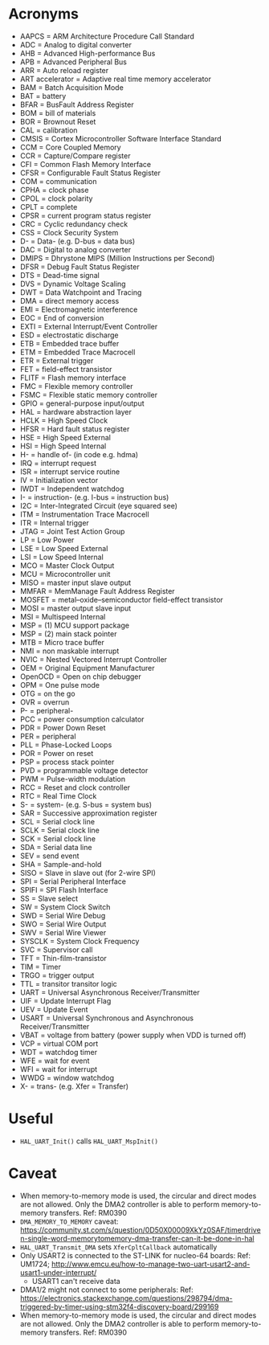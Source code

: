 # Acronyms

- AAPCS = ARM Architecture Procedure Call Standard
- ADC = Analog to digital converter
- AHB = Advanced High-performance Bus
- APB = Advanced Peripheral Bus
- ARR = Auto reload register
- ART accelerator = Adaptive real time memory accelerator
- BAM = Batch Acquisition Mode
- BAT = battery
- BFAR = BusFault Address Register
- BOM = bill of materials
- BOR = Brownout Reset
- CAL = calibration
- CMSIS = Cortex Microcontroller Software Interface Standard
- CCM = Core Coupled Memory 
- CCR = Capture/Compare register
- CFI = Common Flash Memory Interface
- CFSR = Configurable Fault Status Register
- COM = communication
- CPHA = clock phase
- CPOL = clock polarity
- CPLT = complete
- CPSR = current program status register
- CRC = Cyclic redundancy check
- CSS = Clock Security System
- D- = Data- (e.g. D-bus = data bus)
- DAC = Digital to analog converter
- DMIPS = Dhrystone MIPS (Million Instructions per Second)
- DFSR = Debug Fault Status Register
- DTS = Dead-time signal
- DVS = Dynamic Voltage Scaling
- DWT = Data Watchpoint and Tracing
- DMA = direct memory access
- EMI = Electromagnetic interference
- EOC = End of conversion
- EXTI = External Interrupt/Event Controller
- ESD = electrostatic discharge
- ETB = Embedded trace buffer
- ETM = Embedded Trace Macrocell
- ETR = External trigger
- FET = field-effect transistor
- FLITF = Flash memory interface
- FMC = Flexible memory controller
- FSMC = Flexible static memory controller
- GPIO = general-purpose input/output
- HAL = hardware abstraction layer
- HCLK = High Speed Clock
- HFSR = Hard fault status register
- HSE = High Speed External
- HSI = High Speed Internal
- H- = handle of- (in code e.g. hdma)
- IRQ = interrupt request
- ISR = interrupt service routine
- IV = Initialization vector
- IWDT = Independent watchdog
- I- = instruction- (e.g. I-bus = instruction bus)
- I2C = Inter-Integrated Circuit (eye squared see)
- ITM = Instrumentation Trace Macrocell
- ITR = Internal trigger
- JTAG = Joint Test Action Group
- LP = Low Power
- LSE = Low Speed External
- LSI = Low Speed Internal
- MCO = Master Clock Output
- MCU = Microcontroller unit
- MISO = master input slave output
- MMFAR = MemManage Fault Address Register
- MOSFET = metal–oxide–semiconductor field-effect transistor
- MOSI = master output slave input
- MSI = Multispeed Internal
- MSP = (1) MCU support package
- MSP = (2) main stack pointer
- MTB = Micro trace buffer
- NMI = non maskable interrupt
- NVIC = Nested Vectored Interrupt Controller
- OEM = Original Equipment Manufacturer
- OpenOCD = Open on chip debugger
- OPM = One pulse mode
- OTG = on the go
- OVR = overrun
- P- = peripheral-
- PCC = power consumption calculator
- PDR = Power Down Reset
- PER = peripheral
- PLL = Phase-Locked Loops
- POR = Power on reset
- PSP = process stack pointer
- PVD = programmable voltage detector
- PWM = Pulse-width modulation
- RCC = Reset and clock controller
- RTC = Real Time Clock
- S- = system- (e.g. S-bus = system bus)
- SAR = Successive approximation register
- SCL = Serial clock line
- SCLK = Serial clock line
- SCK = Serial clock line
- SDA = Serial data line
- SEV = send event
- SHA = Sample-and-hold
- SISO = Slave in slave out (for 2-wire SPI)
- SPI = Serial Peripheral Interface
- SPIFI = SPI Flash Interface
- SS = Slave select
- SW = System Clock Switch
- SWD = Serial Wire Debug
- SWO = Serial Wire Output
- SWV = Serial Wire Viewer
- SYSCLK = System Clock Frequency
- SVC = Supervisor call
- TFT = Thin-film-transistor
- TIM = Timer
- TRGO = trigger output
- TTL = transitor transitor logic
- UART = Universal Asynchronous Receiver/Transmitter
- UIF = Update Interrupt Flag
- UEV = Update Event
- USART = Universal Synchronous and Asynchronous Receiver/Transmitter
- VBAT = voltage from battery (power supply when VDD is turned off)
- VCP = virtual COM port
- WDT = watchdog timer
- WFE = wait for event
- WFI = wait for interrupt
- WWDG = window watchdog
- X- = trans- (e.g. Xfer = Transfer)

# Useful
- `HAL_UART_Init()` calls `HAL_UART_MspInit()`

# Caveat
- When memory-to-memory mode is used, the circular and direct modes are not allowed. Only the DMA2 controller is able to perform memory-to-memory transfers. Ref: RM0390
- `DMA_MEMORY_TO_MEMORY` caveat: https://community.st.com/s/question/0D50X00009XkYz0SAF/timerdriven-single-word-memorytomemory-dma-transfer-can-it-be-done-in-hal
- `HAL_UART_Transmit_DMA` sets `XferCpltCallback` automatically
- Only USART2 is connected to the ST-LINK for nucleo-64 boards: Ref: UM1724; http://www.emcu.eu/how-to-manage-two-uart-usart2-and-usart1-under-interrupt/
    - USART1 can't receive data
- DMA1/2 might not connect to some peripherals: Ref: https://electronics.stackexchange.com/questions/298794/dma-triggered-by-timer-using-stm32f4-discovery-board/299169
- When memory-to-memory mode is used, the circular and direct modes are not allowed. Only the DMA2 controller is able to perform memory-to-memory transfers. Ref: RM0390

